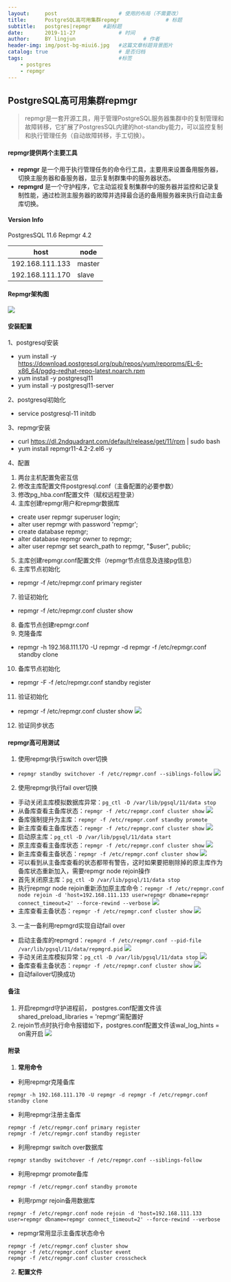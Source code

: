 ```yaml
---
layout:     post   				    # 使用的布局（不需要改）
title:      PostgreSQL高可用集群repmgr 				# 标题 
subtitle:   postgres|repmgr    #副标题
date:       2019-11-27 				# 时间
author:     BY lingjun						# 作者
header-img: img/post-bg-miui6.jpg 	#这篇文章标题背景图片
catalog: true 						# 是否归档
tags:								#标签
    - postgres
    - repmgr
---
```


## PostgreSQL高可用集群repmgr 
> repmgr是一套开源工具，用于管理PostgreSQL服务器集群中的复制管理和故障转移，它扩展了PostgresSQL内建的hot-standby能力，可以监控复制和执行管理任务（自动故障转移，手工切换）。

#### repmgr提供两个主要工具
- **repmgr** 是一个用于执行管理任务的命令行工具，主要用来设置备用服务器，切换主服务器和备服务器，显示复制群集中的服务器状态。
- **repmgrd** 是一个守护程序，它主动监视复制集群中的服务器并监控和记录复制性能，通过检测主服务器的故障并选择最合适的备用服务器来执行自动主备库切换。

#### Version Info
PostgresSQL 11.6
Repmgr 4.2

|host|node|
|--|--|
|192.168.111.133|master|
|192.168.111.170|slave|

#### Repmgr架构图
![](https://i.loli.net/2019/11/27/CQGjVRlEsTqDP9A.jpg)

#### 安装配置
1、postgresql安装
- yum install -y https://download.postgresql.org/pub/repos/yum/reporpms/EL-6-x86_64/pgdg-redhat-repo-latest.noarch.rpm
- yum install -y postgresql11 
- yum install -y postgresql11-server 

2、postgresql初始化
- service postgresql-11 initdb

3、repmgr安装
- curl https://dl.2ndquadrant.com/default/release/get/11/rpm \| sudo bash
- yum install repmgr11-4.2-2.el6 -y

4、配置
1. 两台主机配置免密互信
2. 修改主库配置文件postgresql.conf（主备配置的必要参数）
3. 修改pg_hba.conf配置文件（赋权远程登录）
4. 主库创建repmgr用户和repmgr数据库
- create user repmgr superuser login;
- alter user repmgr with password 'repmgr';
- create database repmgr;
- alter database repmgr owner to repmgr;
- alter user repmgr set search_path to repmgr, "$user", public;
5. 主库创建repmgr.conf配置文件（repmgr节点信息及连接pg信息）
6. 主库节点初始化
- repmgr -f /etc/repmgr.conf primary register
7. 验证初始化
- repmgr -f /etc/repmgr.conf cluster show
8. 备库节点创建repmgr.conf
9. 克隆备库
- repmgr -h 192.168.111.170 -U repmgr -d repmgr -f /etc/repmgr.conf standby clone 
10. 备库节点初始化
- repmgr -F -f /etc/repmgr.conf standby register
11. 验证初始化
- repmgr -f /etc/repmgr.conf cluster show
![](https://i.loli.net/2019/11/27/lnC78QHWuqRye3S.jpg)
12. 验证同步状态


#### repmgr高可用测试
1. 使用repmgr执行switch over切换
- `repmgr standby switchover -f /etc/repmgr.conf --siblings-follow`
![](https://i.loli.net/2019/11/27/er2jHGkoapqZIu6.jpg)

2. 使用repmgr执行fail over切换
- 手动关闭主库模拟数据库异常：`pg_ctl -D /var/lib/pgsql/11/data stop`
- 从备库查看主备库状态：`repmgr -f /etc/repmgr.conf cluster show`
![](https://i.loli.net/2019/11/27/SJQEumvyqBjkc4H.jpg)
- 备库强制提升为主库：`repmgr -f /etc/repmgr.conf standby promote`
- 新主库查看主备库状态：`repmgr -f /etc/repmgr.conf cluster show`
![](https://i.loli.net/2019/11/27/MfVsUDPpwT1mtdB.jpg)
- 启动原主库：`pg_ctl -D /var/lib/pgsql/11/data start`
- 原主库查看主备库状态：`repmgr -f /etc/repmgr.conf cluster show`
![](https://i.loli.net/2019/11/27/8aEDchq9IliSLet.jpg)
- 新主库查看主备状态：`repmgr -f /etc/repmgr.conf cluster show`
![](https://i.loli.net/2019/11/27/vw2jIKspG6DOMoA.jpg)
- 可以看到从主备库查看的状态都带有警告，这时如果要把剔除掉的原主库作为备库状态重新加入，需要repmgr node rejoin操作
- 首先关闭原主库：`pg_ctl -D /var/lib/pgsql/11/data stop`
- 执行repmgr node rejoin重新添加原主库命令：`repmgr -f /etc/repmgr.conf node rejoin -d 'host=192.168.111.133 user=repmgr dbname=repmgr connect_timeout=2' --force-rewind --verbose` 
![](https://i.loli.net/2019/11/27/vtCBH9JRezyuGdk.jpg)
- 主库查看主备状态：`repmgr -f /etc/repmgr.conf cluster show`
![](https://i.loli.net/2019/11/27/xuy3fIwAQdlGWtR.jpg)

3. 一主一备利用repmgrd实现自动fail over
- 启动主备库的repmgrd：`repmgrd -f /etc/repmgr.conf --pid-file /var/lib/pgsql/11/data/repmgrd.pid`
![](https://i.loli.net/2019/11/27/EUFZ1yrtvOQPhAu.jpg)
- 手动关闭主库模拟异常：`pg_ctl -D /var/lib/pgsql/11/data stop`
![](https://i.loli.net/2019/11/27/1T8fIMYQv5hKUn2.jpg)
- 备库查看主备状态：`repmgr -f /etc/repmgr.conf cluster show`
![](https://i.loli.net/2019/11/27/fytJHA5usGbaYIo.jpg)
- 自动failover切换成功


#### 备注
1. 开启repmgrd守护进程前， postgres.conf配置文件该shared_preload_libraries = 'repmgr'需配置好
2. rejoin节点时执行命令报错如下，postgres.conf配置文件该wal_log_hints = on需开启
![](https://i.loli.net/2019/11/27/UxyYqGSuWw6gJnj.jpg)


#### 附录
1. **常用命令**
- 利用repmgr克隆备库
```
repmgr -h 192.168.111.170 -U repmgr -d repmgr -f /etc/repmgr.conf standby clone
```
- 利用repmgr注册主备库
```
repmgr -f /etc/repmgr.conf primary register
repmgr -f /etc/repmgr.conf standby register
```
- 利用repmgr switch over数据库
```
repmgr standby switchover -f /etc/repmgr.conf --siblings-follow
```
- 利用repmgr promote备库
```
repmgr -f /etc/repmgr.conf standby promote
```
- 利用rpmgr rejoin备用数据库
```
repmgr -f /etc/repmgr.conf node rejoin -d 'host=192.168.111.133 user=repmgr dbname=repmgr connect_timeout=2' --force-rewind --verbose
```
- repmgr常用显示主备库状态命令
```
repmgr -f /etc/repmgr.conf cluster show
repmgr -f /etc/repmgr.conf cluster event
repmgr -f /etc/repmgr.conf cluster crosscheck
```

2. **配置文件**